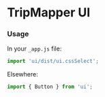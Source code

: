 # TripMapper UI

### Usage
In your `_app.js` file:
```js
import 'ui/dist/ui.cssSelect';
```

Elsewhere:
```js
import { Button } from 'ui';
```

